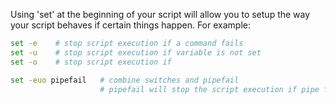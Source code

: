 Using 'set' at the beginning of your script will allow you to setup the way your script behaves if certain things happen.
For example:
```bash
set -e    # stop script execution if a command fails
set -u    # stop script execution if variable is not set
set -o    # stop script execution if 

set -euo pipefail   # combine switches and pipefail
                    # pipefail will stop the script execution if pipe fails
```